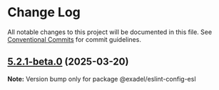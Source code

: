 # Change Log

All notable changes to this project will be documented in this file.
See [Conventional Commits](https://conventionalcommits.org) for commit guidelines.

## [5.2.1-beta.0](https://github.com/exadel-inc/esl/compare/v5.2.0...v5.2.1-beta.0) (2025-03-20)

**Note:** Version bump only for package @exadel/eslint-config-esl

